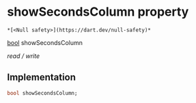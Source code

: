 


# showSecondsColumn property




    *[<Null safety>](https://dart.dev/null-safety)*


[bool](https://api.flutter.dev/flutter/dart-core/bool-class.html) showSecondsColumn
  
_read / write_






## Implementation

```dart
bool showSecondsColumn;


```







